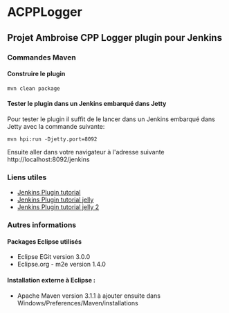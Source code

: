 # ACPPLogger
## Projet Ambroise CPP Logger plugin pour Jenkins

### Commandes Maven
#### Construire le plugin

	mvn clean package
	
#### Tester le plugin dans un Jenkins embarqué dans Jetty
Pour tester le plugin il suffit de le lancer dans un Jenkins embarqué dans Jetty avec la commande suivante:

	mvn hpi:run -Djetty.port=8092
	
Ensuite aller dans votre navigateur à l'adresse suivante http://localhost:8092/jenkins 
 
### Liens utiles
  * [Jenkins Plugin tutorial](https://wiki.jenkins-ci.org/display/JENKINS/Plugin+tutorial#Plugintutorial-Eclipse) 
  * [Jenkins Plugin tutorial jelly](https://wiki.jenkins-ci.org/display/JENKINS/Basic+guide+to+Jelly+usage+in+Jenkins)
  * [Jenkins Plugin tutorial jelly 2](https://blog.codecentric.de/en/2012/08/tutorial-create-a-jenkins-plugin-to-integrate-jenkins-and-nexus-repository/)

### Autres informations

#### Packages Eclipse utilisés
  * Eclipse EGit version 3.0.0
  * Eclipse.org - m2e version 1.4.0

#### Installation externe à Eclipse :
  * Apache Maven version 3.1.1 à ajouter ensuite dans Windows/Preferences/Maven/installations